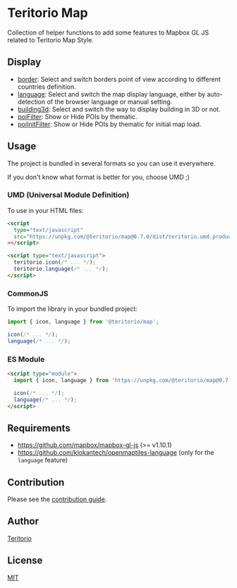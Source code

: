 # Teritorio Map

Collection of helper functions to add some features to Mapbox GL JS related to Teritorio Map Style.

## Display

- [border](https://teritorio.github.io/teritorio-map/border): Select and switch borders point of view according to different countries definition.
- [language](https://teritorio.github.io/teritorio-map/language): Select and switch the map display language, either by auto-detection of the browser language or manual setting.
- [building3d](https://teritorio.github.io/teritorio-map/building3d): Select and switch the way to display building in 3D or not.
- [poiFilter](https://teritorio.github.io/teritorio-map/poiFilter/index-poiFilter.html): Show or Hide POIs by thematic.
- [poiInitFilter](https://teritorio.github.io/teritorio-map/poiFilter/index-poiInitFilter.html): Show or Hide POIs by thematic for initial map load.

## Usage

The project is bundled in several formats so you can use it everywhere.

If you don't know what format is better for you, choose UMD ;)

### UMD (Universal Module Definition)

To use in your HTML files:

```html
<script
  type="text/javascript"
  src="https://unpkg.com/@teritorio/map@0.7.0/dist/teritorio.umd.production.min.js"
></script>

<script type="text/javascript">
  teritorio.icon(/* ... */);
  teritorio.language(/* ... */);
</script>
```

### CommonJS

To import the library in your bundled project:

```js
import { icon, language } from '@teritorio/map';

icon(/* ... */);
language(/* ... */);
```

### ES Module

```html
<script type="module">
  import { icon, language } from 'https://unpkg.com/@teritorio/map@0.7.0/dist/teritorio.esm.js';

  icon(/* ... */);
  language(/* ... */);
</script>
```

## Requirements

- <https://github.com/mapbox/mapbox-gl-js> (>= v1.10.1)
- <https://github.com/klokantech/openmaptiles-language> (only for the `language` feature)

## Contribution

Please see the [contribution guide](CONTRIBUTING.md).

## Author

[Teritorio](https://teritorio.fr)

## License

[MIT](LICENSE)
